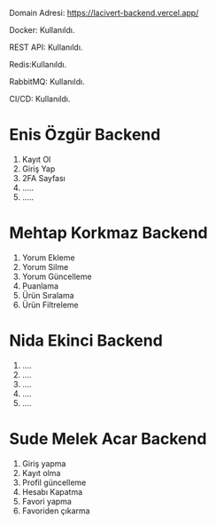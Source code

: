Domain Adresi: https://lacivert-backend.vercel.app/

Docker: Kullanıldı.

REST API: Kullanıldı.

Redis:Kullanıldı.

RabbitMQ: Kullanıldı.

CI/CD: Kullanıldı.

# Enis Özgür Backend #
1. Kayıt Ol
2. Giriş Yap
3. 2FA Sayfası
4. .....
5. .....

# Mehtap Korkmaz Backend #
1. Yorum Ekleme
2. Yorum Silme
3. Yorum Güncelleme 
4. Puanlama
5. Ürün Sıralama
6. Ürün Filtreleme


# Nida Ekinci Backend #
1. ....
2. ....
3. ....
4. ....
5. ....


# Sude Melek Acar Backend #
1. Giriş yapma
2. Kayıt olma
3. Profil güncelleme
4. Hesabı  Kapatma
5. Favori yapma
6. Favoriden çıkarma
